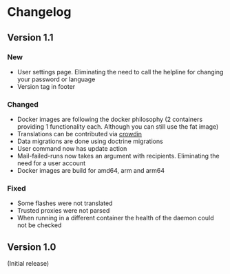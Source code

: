 # Changelog

## Version 1.1

### New
* User settings page. Eliminating the need to call the helpline for changing your password or language
* Version tag in footer

### Changed
* Docker images are following the docker philosophy (2 containers providing 1 functionality each. Although you can still use the fat image)
* Translations can be contributed via [crowdin](https://crowdin.com/project/webcron-management)
* Data migrations are done using doctrine migrations
* User command now has update action
* Mail-failed-runs now takes an argument with recipients. Eliminating the need for a user account
* Docker images are build for amd64, arm and arm64

### Fixed
* Some flashes were not translated
* Trusted proxies were not parsed
* When running in a different container the health of the daemon could not be checked

## Version 1.0

(Initial release)
